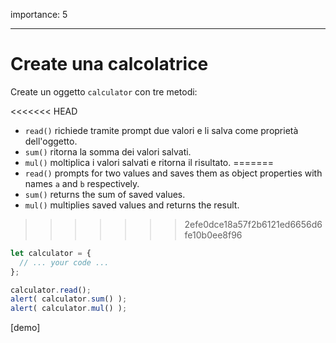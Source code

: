 importance: 5

---

# Create una calcolatrice

Create un oggetto `calculator` con tre metodi:

<<<<<<< HEAD
- `read()` richiede tramite prompt due valori e li salva come proprietà dell'oggetto.
- `sum()` ritorna la somma dei valori salvati.
- `mul()` moltiplica i valori salvati e ritorna il risultato.
=======
- `read()` prompts for two values and saves them as object properties with names `a` and `b` respectively.
- `sum()` returns the sum of saved values.
- `mul()` multiplies saved values and returns the result.
>>>>>>> 2efe0dce18a57f2b6121ed6656d6fe10b0ee8f96

```js
let calculator = {
  // ... your code ...
};

calculator.read();
alert( calculator.sum() );
alert( calculator.mul() );
```

[demo]
